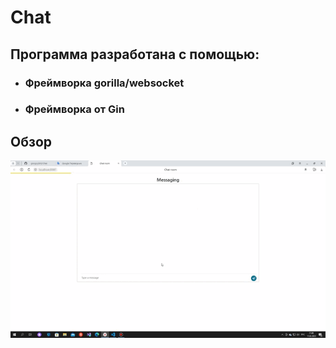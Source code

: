 # Chat

## Программа  разработана с помощью: 
- ### Фреймворка gorilla/websocket 
- ### Фреймворка от Gin

## Обзор
![Обзор магазина](/Chat_server/photo/description.gif)
